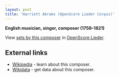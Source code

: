```yaml
---
layout: post
title: 'Harriett Abrams (OpenScore Lieder Corpus)'
---
```


__English musician, singer, composer (1758–1821)__

View [sets by this composer] in [OpenScore Lieder].

[sets by this composer]: https://musescore.com/openscore-lieder-corpus/sets?order=title&text=Abrams,+Harriett
[OpenScore Lieder]: https://musescore.com/openscore-lieder-corpus

## External links

- [Wikipedia] - learn about this composer.
- [Wikidata] - get data about this composer.

[Wikipedia]: https://en.wikipedia.org/wiki/Harriett_Abrams
[Wikidata]: https://www.wikidata.org/wiki/Q11925257

